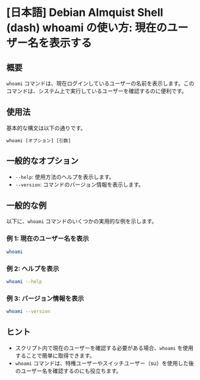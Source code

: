 # [日本語] Debian Almquist Shell (dash) whoami の使い方: 現在のユーザー名を表示する

## 概要
`whoami` コマンドは、現在ログインしているユーザーの名前を表示します。このコマンドは、システム上で実行しているユーザーを確認するのに便利です。

## 使用法
基本的な構文は以下の通りです。

```
whoami [オプション] [引数]
```

## 一般的なオプション
- `--help`: 使用方法のヘルプを表示します。
- `--version`: コマンドのバージョン情報を表示します。

## 一般的な例
以下に、`whoami` コマンドのいくつかの実用的な例を示します。

### 例 1: 現在のユーザー名を表示
```sh
whoami
```

### 例 2: ヘルプを表示
```sh
whoami --help
```

### 例 3: バージョン情報を表示
```sh
whoami --version
```

## ヒント
- スクリプト内で現在のユーザーを確認する必要がある場合、`whoami` を使用することで簡単に取得できます。
- `whoami` コマンドは、特権ユーザーやスイッチユーザー（su）を使用した後のユーザー名を確認するのにも役立ちます。